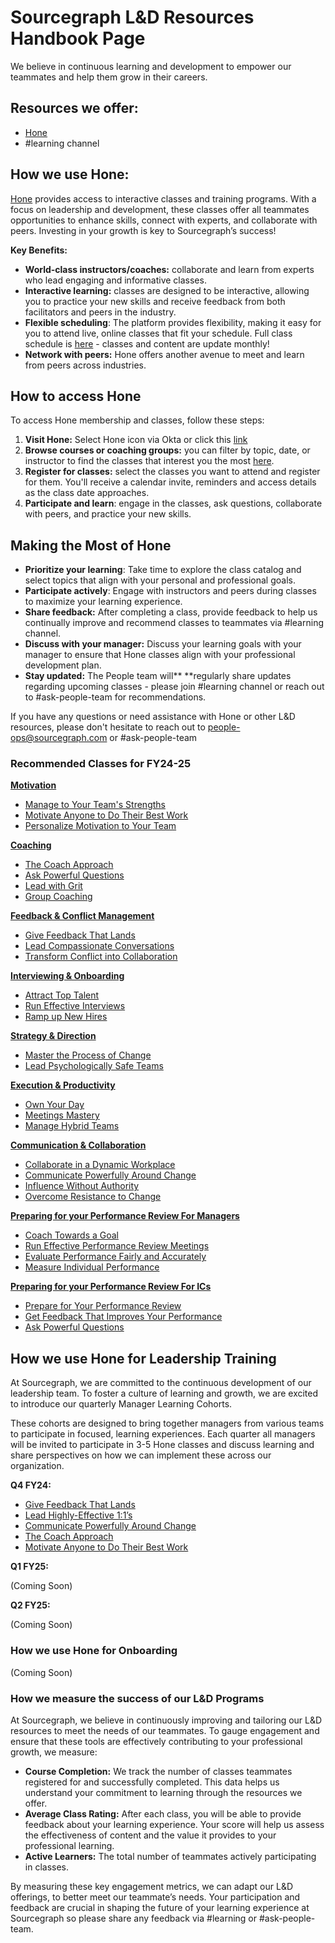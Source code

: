 # Sourcegraph L&D Resources Handbook Page

We believe in continuous learning and development to empower our teammates and help them grow in their careers.

## Resources we offer:

- [Hone](https://app.honehq.com/participant)
- #learning channel

## How we use Hone:

[Hone](https://app.honehq.com/participant) provides access to interactive classes and training programs. With a focus on leadership and development, these classes offer all teammates opportunities to enhance skills, connect with experts, and collaborate with peers. Investing in your growth is key to Sourcegraph’s success!

**Key Benefits:**

- **World-class instructors/coaches:** collaborate and learn from experts who lead engaging and informative classes.
- **Interactive learning:** classes are designed to be interactive, allowing you to practice your new skills and receive feedback from both facilitators and peers in the industry.
- **Flexible scheduling**: The platform provides flexibility, making it easy for you to attend live, online classes that fit your schedule. Full class schedule is [here](https://app.honehq.com/classes/schedule) - classes and content are update monthly!
- **Network with peers:** Hone offers another avenue to meet and learn from peers across industries.

## How to access Hone

To access Hone membership and classes, follow these steps:

1. **Visit Hone:** Select Hone icon via Okta or click this [link](https://app.honehq.com)
2. **Browse courses or coaching groups:** you can filter by topic, date, or instructor to find the classes that interest you the most [here](https://app.honehq.com/classes/schedule).
3. **Register for classes:** select the classes you want to attend and register for them. You'll receive a calendar invite, reminders and access details as the class date approaches.
4. **Participate and learn**: engage in the classes, ask questions, collaborate with peers, and practice your new skills.

## Making the Most of Hone

- **Prioritize your learning**: Take time to explore the class catalog and select topics that align with your personal and professional goals.
- **Participate actively**: Engage with instructors and peers during classes to maximize your learning experience.
- **Share feedback:** After completing a class, provide feedback to help us continually improve and recommend classes to teammates via #learning channel.
- **Discuss with your manager:** Discuss your learning goals with your manager to ensure that Hone classes align with your professional development plan.
- **Stay updated:** The People team will\*\* \*\*regularly share updates regarding upcoming classes - please join #learning channel or reach out to #ask-people-team for recommendations.

If you have any questions or need assistance with Hone or other L&D resources, please don't hesitate to reach out to [people-ops@sourcegraph.com](mailto:people-ops@sourcegraph.com) or #ask-people-team

### **Recommended Classes for FY24-25**

**<span style="text-decoration:underline;">Motivation</span>**

- [Manage to Your Team's Strengths](https://app.honehq.com/classes/108/manage-to-your-teams-strengths)
- [Motivate Anyone to Do Their Best Work](https://app.honehq.com/classes/103/motivate-anyone-to-do-their-best-work)
- [Personalize Motivation to Your Team](https://app.honehq.com/classes/236/personalize-motivation-to-your-team)

**<span style="text-decoration:underline;">Coaching</span>**

- [The Coach Approach](https://app.honehq.com/classes/16/the-coach-approach)
- [Ask Powerful Questions](https://app.honehq.com/classes/64/ask-powerful-questions)
- [Lead with Grit](https://app.honehq.com/classes/45/lead-with-grit)
- [Group Coaching](https://app.honehq.com/classes/1317/navigating-challenges-with-giving-feedback-group-coaching-with-sheeba-varghese)

**<span style="text-decoration:underline;">Feedback & Conflict Management</span>**

- [Give Feedback That Lands](https://app.honehq.com/classes/23/give-feedback-that-lands)
- [Lead Compassionate Conversations](https://app.honehq.com/classes/92/lead-compassionate-conversations)
- [Transform Conflict into Collaboration](https://app.honehq.com/classes/24/transform-conflict-into-collaboration)

**<span style="text-decoration:underline;">Interviewing & Onboarding</span>**

- [Attract Top Talent](https://app.honehq.com/classes/138/attract-top-talent)
- [Run Effective Interviews](https://app.honehq.com/classes/139/run-effective-interviews)
- [Ramp up New Hires](https://app.honehq.com/classes/113/ramp-up-new-hires)

**<span style="text-decoration:underline;">Strategy & Direction</span>**

- [Master the Process of Change](https://app.honehq.com/classes/55/master-the-process-of-change)
- [Lead Psychologically Safe Teams](https://app.honehq.com/classes/609/lead-psychologically-safe-teams)

**<span style="text-decoration:underline;">Execution & Productivity</span>**

- [Own Your Day](https://app.honehq.com/classes/30/own-your-day)
- [Meetings Mastery](https://app.honehq.com/classes/31/meetings-mastery)
- [Manage Hybrid Teams](https://app.honehq.com/classes/498/manage-hybrid-teams)

**<span style="text-decoration:underline;">Communication & Collaboration</span>**

- [Collaborate in a Dynamic Workplace](https://app.honehq.com/classes/230/collaborate-in-a-dynamic-workplace)
- [Communicate Powerfully Around Change](https://app.honehq.com/classes/34/communicate-powerfully-around-change)
- [Influence Without Authority](https://app.honehq.com/classes/249/influence-without-authority)
- [Overcome Resistance to Change](https://app.honehq.com/classes/54/overcome-resistance-to-change)

**<span style="text-decoration:underline;">Preparing for your Performance Review For Managers</span>**

- [Coach Towards a Goal](https://app.honehq.com/classes/220/coach-towards-a-goal)
- [Run Effective Performance Review Meetings](https://app.honehq.com/classes/441/run-effective-performance-review-meetings)
- [Evaluate Performance Fairly and Accurately](https://app.honehq.com/classes/442/evaluate-performance-fairly-and-accurately)
- [Measure Individual Performance](https://app.honehq.com/classes/461/measure-individual-performance)

**<span style="text-decoration:underline;">Preparing for your Performance Review For ICs</span>**

- [Prepare for Your Performance Review](https://app.honehq.com/classes/553/prepare-for-your-performance-review)
- [Get Feedback That Improves Your Performance](https://app.honehq.com/classes/521/get-feedback-that-improves-your-performance)
- [Ask Powerful Questions ](https://app.honehq.com/classes/64/ask-powerful-questions)

## How we use Hone for Leadership Training

At Sourcegraph, we are committed to the continuous development of our leadership team. To foster a culture of learning and growth, we are excited to introduce our quarterly Manager Learning Cohorts.

These cohorts are designed to bring together managers from various teams to participate in focused, learning experiences. Each quarter all managers will be invited to participate in 3-5 Hone classes and discuss learning and share perspectives on how we can implement these across our organization.

**Q4 FY24:**

- [Give Feedback That Lands](https://app.honehq.com/classes/23/give-feedback-that-lands)
- [Lead Highly-Effective 1:1’s](https://app.honehq.com/classes/27/lead-highly-effective-11s)
- [Communicate Powerfully Around Change](https://app.honehq.com/classes/34/communicate-powerfully-around-change)
- [The Coach Approach](https://app.honehq.com/classes/16/the-coach-approach)
- [Motivate Anyone to Do Their Best Work](https://app.honehq.com/classes/103/motivate-anyone-to-do-their-best-work)

**Q1 FY25:**

(Coming Soon)

**Q2 FY25:**

(Coming Soon)

### How we use Hone for Onboarding

(Coming Soon)

### How we measure the success of our L&D Programs

At Sourcegraph, we believe in continuously improving and tailoring our L&D resources to meet the needs of our teammates. To gauge engagement and ensure that these tools are effectively contributing to your professional growth, we measure:

- **Course Completion:** We track the number of classes teammates registered for and successfully completed. This data helps us understand your commitment to learning through the resources we offer.
- **Average Class Rating:** After each class, you will be able to provide feedback about your learning experience. Your score will help us assess the effectiveness of content and the value it provides to your professional learning.
- **Active Learners:** The total number of teammates actively participating in classes.

By measuring these key engagement metrics, we can adapt our L&D offerings, to better meet our teammate’s needs. Your participation and feedback are crucial in shaping the future of your learning experience at Sourcegraph so please share any feedback via #learning or #ask-people-team.
